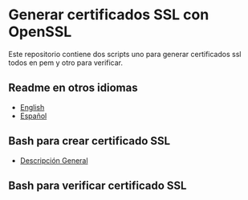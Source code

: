 # Generar certificados SSL con OpenSSL

Este repositorio contiene dos scripts uno para generar certificados ssl todos en pem y otro para verificar.

## Readme en otros idiomas

- [English](README_en.md)
- [Español](README_es.md)

## Bash para crear certificado SSL
- [Descripción General](creational_patterns/README.md)

## Bash para verificar certificado SSL
